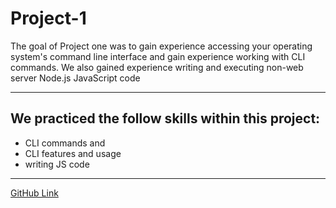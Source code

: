 # Project-1

The goal of Project one was to gain experience accessing your operating system's command line interface and gain experience working with CLI commands.
We also gained experience writing and executing non-web server Node.js JavaScript code

-----------------------------------------------------------------------------------------------------------------------------------------------------------
## We practiced the follow skills within this project:

- CLI commands and 
- CLI features and usage
- writing JS code

-----------------------------------------------------------------------------------------------------------------------------------------------------------

[GitHub Link](https://github.com/UofOalexfort/Project-1-)
